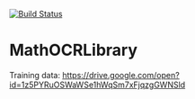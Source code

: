 [![Build Status](https://semaphoreci.com/api/v1/valentk777/mathocrlibrary/branches/continues-integration/badge.svg)](https://semaphoreci.com/valentk777/mathocrlibrary)

# MathOCRLibrary

Training data:
https://drive.google.com/open?id=1z5PYRuOSWaWSe1hWqSm7xFjqzgGWNSld
